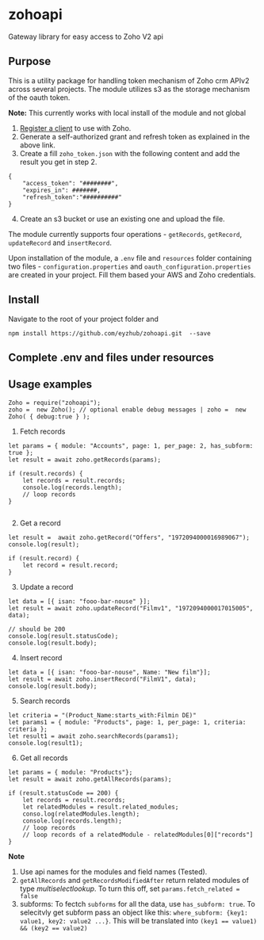 # zohoapi

Gateway library for easy access to Zoho V2 api

## Purpose

This is a utility package for handling token mechanism of Zoho crm APIv2 across several projects. The module utilizes s3 as the storage mechanism of the oauth token.

**Note:** This currently works with local install of the module and not global

1. [Register a client](https://www.zoho.com/crm/developer/docs/server-side-sdks/node-js.html#Register_Zoho_Client) to use with Zoho.
2. Generate a self-authorized grant and refresh token as explained in the above link.
3. Create a fill `zoho_token.json` with the following content and add the result you get in step 2.

```
{
	"access_token": "########",
	"expires_in": #######,
	"refresh_token":"##########"
}
```

4. Create an s3 bucket or use an existing one and upload the file.

The module currently supports four operations - `getRecords`, `getRecord`, `updateRecord` and `insertRecord`.

Upon installation of the module, a `.env` file and `resources` folder containing two files - `configuration.properties` and `oauth_configuration.properties` are created in your project. Fill them based your AWS and Zoho credentials.

## Install

Navigate to the root of your project folder and

```
npm install https://github.com/eyzhub/zohoapi.git  --save
```

## Complete .env and files under resources

## Usage examples

```
Zoho = require("zohoapi");
zoho =  new Zoho(); // optional enable debug messages | zoho =  new Zoho( { debug:true } );
```

1. Fetch records

```
let params = { module: "Accounts", page: 1, per_page: 2, has_subform: true };
let result = await zoho.getRecords(params);

if (result.records) {
	let records = result.records;
	console.log(records.length);
	// loop records
}


```

2. Get a record

```
let result =  await zoho.getRecord("Offers", "1972094000016989067");
console.log(result);

if (result.record) {
	let record = result.record;
}

```

3. Update a record

```
let data = [{ isan: "fooo-bar-nouse" }];
let result = await zoho.updateRecord("Filmv1", "1972094000017015005", data);

// should be 200
console.log(result.statusCode);
console.log(result.body);
```

4. Insert record

```
let data = [{ isan: "fooo-bar-nouse", Name: "New film"}];
let result = await zoho.insertRecord("FilmV1", data);
console.log(result.body);
```

5. Search records

```
let criteria = "(Product_Name:starts_with:Filmin DE)"
let params1 = { module: "Products", page: 1, per_page: 1, criteria: criteria };
let result1 = await zoho.searchRecords(params1);		
console.log(result1);
```

6. Get all records

```
let params = { module: "Products"};
let result = await zoho.getAllRecords(params);

if (result.statusCode == 200) {
	let records = result.records;
	let relatedModules = result.related_modules;
	conso.log(relatedModules.length);
	console.log(records.length);
	// loop records
	// loop records of a relatedModule - relatedModules[0]["records"]
}
```




**Note**

1. Use api names for the modules and field names (Tested).
2. `getAllRecords` and `getRecordsModifiedAfter` 
return related modules of type _multiselectlookup_. 
To turn this off, set `params.fetch_related = false`
3. subforms: To fectch `subforms` for all the data, use `has_subform: true`. 
	To selecitvly get subform pass an object like this: `where_subform: {key1: value1, key2: value2 ...}`. This will be translated into
	`(key1 == value1) && (key2 == value2)`
